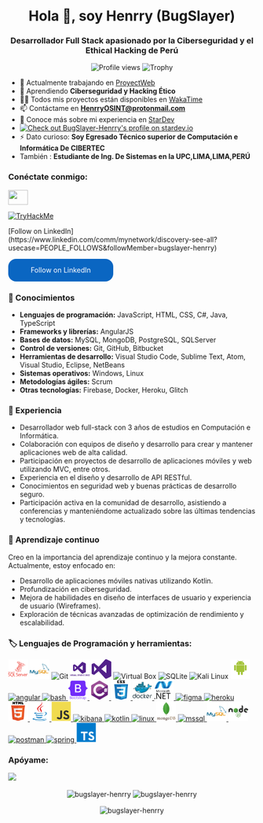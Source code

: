 
<h1 align="center">Hola 👋, soy Henrry (BugSlayer)</h1>
<h3 align="center">Desarrollador Full Stack apasionado por la Ciberseguridad y el Ethical Hacking de Perú</h3>

<p align="center">
  <img src="https://komarev.com/ghpvc/?username=bugslayer-henrry&label=Profile%20views&color=0e75b6&style=flat" alt="Profile views"/>
  <img src="https://github-profile-trophy.vercel.app/?username=bugslayer-henrry" alt="Trophy" />
</p>

- 🔭 Actualmente trabajando en [ProyectWeb](https://github.com/BugSlayer-Henrry/WebApp)
- 🌱 Aprendiendo **Ciberseguridad y Hacking Ético**
- 👨‍💻 Todos mis proyectos están disponibles en [WakaTime](https://wakatime.com/@BugSlayer)
- 📫 Contáctame en **HenrryOSINT@protonmail.com**
- 📄 Conoce más sobre mi experiencia en [StarDev](https://stardev.io/developers/BugSlayer-Henrry)
- <a align="left" href="https://stardev.io/developers/BugSlayer-Henrry"><img alt="Check out BugSlayer-Henrry's profile on stardev.io" src="https://stardev.io/developers/BugSlayer-Henrry/badge/languages/country.svg" /></a>
- ⚡ Dato curioso: **Soy Egresado Técnico superior de Computación e Informática De CIBERTEC**
- También : **Estudiante de Ing. De Sistemas en la UPC,LIMA,LIMA,PERÚ**

<h3 align="left">Conéctate conmigo:</h3>
<p align="left">
<a href="https://www.facebook.com/W8lF01" target="blank"><img align="center" src="https://raw.githubusercontent.com/rahuldkjain/github-profile-readme-generator/master/src/images/icons/Social/facebook.svg" alt="" height="30" width="40" /></a>

<a href="https://tryhackme.com/p/0xDrHI" target="blank"><img src="https://tryhackme-badges.s3.amazonaws.com/BugSlay3r.png" alt="TryHackMe" height="48" width="210" /></a>
</p>
[Follow on LinkedIn](https://www.linkedin.com/comm/mynetwork/discovery-see-all?usecase=PEOPLE_FOLLOWS&followMember=bugslayer-henrry)

<style>
.libutton {
  display: flex;
  flex-direction: column;
  justify-content: center;
  padding: 7px;
  text-align: center;
  outline: none;
  text-decoration: none !important;
  color: #ffffff !important;
  width: 200px;
  height: 32px;
  border-radius: 16px;
  background-color: #0A66C2;
  font-family: "SF Pro Text", Helvetica, sans-serif;
}
</style>
<a class="libutton" href="https://www.linkedin.com/comm/mynetwork/discovery-see-all?usecase=PEOPLE_FOLLOWS&followMember=bugslayer-henrry" target="_blank">Follow on LinkedIn</a>




### 🍯 Conocimientos

- **Lenguajes de programación:** JavaScript, HTML, CSS, C#, Java, TypeScript
- **Frameworks y librerías:** AngularJS
- **Bases de datos:** MySQL, MongoDB, PostgreSQL, SQLServer
- **Control de versiones:** Git, GitHub, Bitbucket
- **Herramientas de desarrollo:** Visual Studio Code, Sublime Text, Atom, Visual Studio, Eclipse, NetBeans
- **Sistemas operativos:** Windows, Linux
- **Metodologías ágiles:** Scrum
- **Otras tecnologías:** Firebase, Docker, Heroku, Glitch

### 🚀 Experiencia

- Desarrollador web full-stack con 3 años de estudios en Computación e Informática.
- Colaboración con equipos de diseño y desarrollo para crear y mantener aplicaciones web de alta calidad.
- Participación en proyectos de desarrollo de aplicaciones móviles y web utilizando MVC, entre otros.
- Experiencia en el diseño y desarrollo de API RESTful.
- Conocimientos en seguridad web y buenas prácticas de desarrollo seguro.
- Participación activa en la comunidad de desarrollo, asistiendo a conferencias y manteniéndome actualizado sobre las últimas tendencias y tecnologías.

### 🌱 Aprendizaje continuo

Creo en la importancia del aprendizaje continuo y la mejora constante. Actualmente, estoy enfocado en:

- Desarrollo de aplicaciones móviles nativas utilizando Kotlin.
- Profundización en ciberseguridad.
- Mejora de habilidades en diseño de interfaces de usuario y experiencia de usuario (Wireframes).
- Exploración de técnicas avanzadas de optimización de rendimiento y escalabilidad.

<h3 align="left">🏷 Lenguajes de Programación y herramientas:</h3>
<p align="left">
  <img src="https://raw.githubusercontent.com/devicons/devicon/master/icons/microsoftsqlserver/microsoftsqlserver-plain-wordmark.svg" alt="SQL Server" width="40" height="40"/>
  <img src="https://raw.githubusercontent.com/devicons/devicon/master/icons/mysql/mysql-original-wordmark.svg" alt="MySQL" width="40" height="40"/>
  <img src="https://www.vectorlogo.zone/logos/git-scm/git-scm-icon.svg" alt="Git" width="40" height="40"/>
  <img src="https://raw.githubusercontent.com/devicons/devicon/master/icons/visualstudio/visualstudio-plain-wordmark.svg" alt="Visual Studio" width="40" height="40"/>
  <img src="https://raw.githubusercontent.com/devicons/devicon/master/icons/visualstudio/visualstudio-plain.svg" alt="Visual Studio Code" width="40" height="40"/>
  <img src="https://www.virtualbox.org/graphics/vbox_logo2_gradient.png" alt="Virtual Box" width="40" height="40"/>
  <img src="https://www.sqlite.org/images/sqlite370_banner.gif" alt="SQLite" width="40" height="40"/>
  <img src="https://kali.org/images/kali-logo.svg" alt="Kali Linux" width="40" height="40"/>
  <a href="https://developer.android.com" target="_blank" rel="noreferrer"> <img src="https://raw.githubusercontent.com/devicons/devicon/master/icons/android/android-original-wordmark.svg" alt="android" width="40" height="40"/> </a>
  <a href="https://angular.io" target="_blank" rel="noreferrer"> <img src="https://angular.io/assets/images/logos/angular/angular.svg" alt="angular" width="40" height="40"/> </a>
  <a href="https://www.gnu.org/software/bash/" target="_blank" rel="noreferrer"> <img src="https://www.vectorlogo.zone/logos/gnu_bash/gnu_bash-icon.svg" alt="bash" width="40" height="40"/> </a>
  <a href="https://getbootstrap.com" target="_blank" rel="noreferrer"> <img src="https://raw.githubusercontent.com/devicons/devicon/master/icons/bootstrap/bootstrap-plain-wordmark.svg" alt="bootstrap" width="40" height="40"/> </a>
  <a href="https://www.w3schools.com/cs/" target="_blank" rel="noreferrer"> <img src="https://raw.githubusercontent.com/devicons/devicon/master/icons/csharp/csharp-original.svg" alt="csharp" width="40" height="40"/> </a>
  <a href="https://www.w3schools.com/css/" target="_blank" rel="noreferrer"> <img src="https://raw.githubusercontent.com/devicons/devicon/master/icons/css3/css3-original-wordmark.svg" alt="css3" width="40" height="40"/> </a>
  <a href="https://www.docker.com/" target="_blank" rel="noreferrer"> <img src="https://raw.githubusercontent.com/devicons/devicon/master/icons/docker/docker-original-wordmark.svg" alt="docker" width="40" height="40"/> </a>
  <a href="https://dotnet.microsoft.com/" target="_blank" rel="noreferrer"> <img src="https://raw.githubusercontent.com/devicons/devicon/master/icons/dot-net/dot-net-original-wordmark.svg" alt="dotnet" width="40" height="40"/> </a>
  <a href="https://www.figma.com/" target="_blank" rel="noreferrer"> <img src="https://www.vectorlogo.zone/logos/figma/figma-icon.svg" alt="figma" width="40" height="40"/> </a>
  <a href="https://heroku.com" target="_blank" rel="noreferrer"> <img src="https://www.vectorlogo.zone/logos/heroku/heroku-icon.svg" alt="heroku" width="40" height="40"/> </a>
  <a href="https://www.w3.org/html/" target="_blank" rel="noreferrer"> <img src="https://raw.githubusercontent.com/devicons/devicon/master/icons/html5/html5-original-wordmark.svg" alt="html5" width="40" height="40"/> </a>
  <a href="https://www.java.com" target="_blank" rel="noreferrer"> <img src="https://raw.githubusercontent.com/devicons/devicon/master/icons/java/java-original.svg" alt="java" width="40" height="40"/> </a>
  <a href="https://developer.mozilla.org/en-US/docs/Web/JavaScript" target="_blank" rel="noreferrer"> <img src="https://raw.githubusercontent.com/devicons/devicon/master/icons/javascript/javascript-original.svg" alt="javascript" width="40" height="40"/> </a>
  <a href="https://www.elastic.co/kibana" target="_blank" rel="noreferrer"> <img src="https://www.vectorlogo.zone/logos/elasticco_kibana/elasticco_kibana-icon.svg" alt="kibana" width="40" height="40"/> </a>
  <a href="https://kotlinlang.org" target="_blank" rel="noreferrer"> <img src="https://www.vectorlogo.zone/logos/kotlinlang/kotlinlang-icon.svg" alt="kotlin" width="40" height="40"/> </a>
  <a href="https://www.linux.org/" target="_blank" rel="noreferrer"> <img src="https://raw.githubusercontent.com/dev

icons/devicon/master/icons/linux/linux-original.svg" alt="linux" width="40" height="40"/> </a>
  <a href="https://www.mongodb.com/" target="_blank" rel="noreferrer"> <img src="https://raw.githubusercontent.com/devicons/devicon/master/icons/mongodb/mongodb-original-wordmark.svg" alt="mongodb" width="40" height="40"/> </a>
  <a href="https://www.microsoft.com/en-us/sql-server" target="_blank" rel="noreferrer"> <img src="https://www.svgrepo.com/show/303229/microsoft-sql-server-logo.svg" alt="mssql" width="40" height="40"/> </a>
  <a href="https://www.mysql.com/" target="_blank" rel="noreferrer"> <img src="https://raw.githubusercontent.com/devicons/devicon/master/icons/mysql/mysql-original-wordmark.svg" alt="mysql" width="40" height="40"/> </a>
  <a href="https://nodejs.org" target="_blank" rel="noreferrer"> <img src="https://raw.githubusercontent.com/devicons/devicon/master/icons/nodejs/nodejs-original-wordmark.svg" alt="nodejs" width="40" height="40"/> </a>
  <a href="https://postman.com" target="_blank" rel="noreferrer"> <img src="https://www.vectorlogo.zone/logos/getpostman/getpostman-icon.svg" alt="postman" width="40" height="40"/> </a>
  <a href="https://spring.io/" target="_blank" rel="noreferrer"> <img src="https://www.vectorlogo.zone/logos/springio/springio-icon.svg" alt="spring" width="40" height="40"/> </a>
  <a href="https://www.typescriptlang.org/" target="_blank" rel="noreferrer"> <img src="https://raw.githubusercontent.com/devicons/devicon/master/icons/typescript/typescript-original.svg" alt="typescript" width="40" height="40"/> </a>
</p>

<h3 align="left">Apóyame:</h3>
<p>
 <a href="https://www.buymeacoffee.com/BugSlayerHenrry"><img src="https://img.buymeacoffee.com/button-api/?text=Cómprame una Pizza&emoji=&slug=🍕 BugSlayerHenrry&button_colour=ad3805&font_colour=ffffff&font_family=Cookie&outline_colour=ffffff&coffee_colour=FFDD00" /></a>
</p>

<p align="center">
  <img align="center" src="https://github-readme-stats.vercel.app/api?username=bugslayer-henrry&show_icons=true&locale=en" alt="bugslayer-henrry" />
  <img align="center" src="https://github-readme-streak-stats.herokuapp.com/?user=bugslayer-henrry&" alt="bugslayer-henrry" />
</p>
<p align="center">
  <img align="center" src="https://github-readme-stats.vercel.app/api/top-langs?username=bugslayer-henrry&show_icons=true&locale=en&layout=compact" alt="bugslayer-henrry" />
</p>

